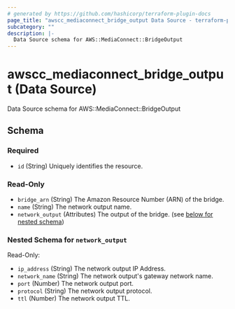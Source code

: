 ```yaml
---
# generated by https://github.com/hashicorp/terraform-plugin-docs
page_title: "awscc_mediaconnect_bridge_output Data Source - terraform-provider-awscc"
subcategory: ""
description: |-
  Data Source schema for AWS::MediaConnect::BridgeOutput
---
```


# awscc_mediaconnect_bridge_output (Data Source)

Data Source schema for AWS::MediaConnect::BridgeOutput



<!-- schema generated by tfplugindocs -->
## Schema

### Required

- `id` (String) Uniquely identifies the resource.

### Read-Only

- `bridge_arn` (String) The Amazon Resource Number (ARN) of the bridge.
- `name` (String) The network output name.
- `network_output` (Attributes) The output of the bridge. (see [below for nested schema](#nestedatt--network_output))

<a id="nestedatt--network_output"></a>
### Nested Schema for `network_output`

Read-Only:

- `ip_address` (String) The network output IP Address.
- `network_name` (String) The network output's gateway network name.
- `port` (Number) The network output port.
- `protocol` (String) The network output protocol.
- `ttl` (Number) The network output TTL.
